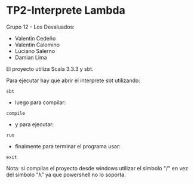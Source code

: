 # TP2-Interprete Lambda

Grupo 12 - Los Devaluados:
- Valentin Cedeño
- Valentin Calomino
- Luciano Salerno
- Damian Lima

El proyecto utiliza Scala 3.3.3 y sbt.

Para ejecutar hay que abrir el interprete sbt utilizando:
````shell
sbt
````
- luego para compilar:
````shell
compile
````
- y para ejecutar:
````shell
run
````
- finalmente para terminar el programa usar:
````shell
exit
````

Nota: si compilas el proyecto desde windows utilizar el simbolo "/" en vez del simbolo "λ" ya que powershell no lo 
soporta.